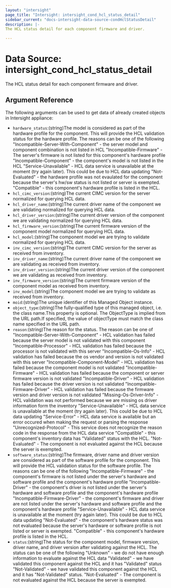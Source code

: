 ```yaml
---
layout: "intersight"
page_title: "Intersight: intersight_cond_hcl_status_detail"
sidebar_current: "docs-intersight-data-source-condHclStatusDetail"
description: |-
The HCL status detail for each component firmware and driver.

---
```


# Data Source: intersight_cond_hcl_status_detail
The HCL status detail for each component firmware and driver.

## Argument Reference
The following arguments can be used to get data of already created objects in Intersight appliance:
* `hardware_status`:(string)The model is considered as part of the hardware profile for the component. This will provide the HCL validation status for the hardware profile. The reasons can be one of the following \"Incompatible-Server-With-Component\" - the server model and component combination is not listed in HCL \"Incompatible-Firmware\" - The server's firmware is not listed for this component's hardware profile \"Incompatible-Component\" - the component's model is not listed in the HCL \"Service-Unavailable\" - HCL data service is unavailable at the moment (try again later). This could be due to HCL data updating \"Not-Evaluated\" - the hardware profile was not evaulated for the component because the server's hw/sw status is not listed or server is exempted. \"Compatible\" - this component's hardware profile is listed in the HCL.
* `hcl_cimc_version`:(string)The current CIMC version for the server normalized for querying HCL data.
* `hcl_driver_name`:(string)The current driver name of the component we are validating normalized for querying HCL data.
* `hcl_driver_version`:(string)The current driver version of the component we are validating normalized for querying HCL data.
* `hcl_firmware_version`:(string)The current firmware version of the component model normalized for querying HCL data.
* `hcl_model`:(string)The component model we are trying to validate normalized for querying HCL data.
* `inv_cimc_version`:(string)The current CIMC version for the server as received from inventory.
* `inv_driver_name`:(string)The current driver name of the component we are validating as received from inventory.
* `inv_driver_version`:(string)The current driver version of the component we are validating as received from inventory.
* `inv_firmware_version`:(string)The current firmware version of the component model as received from inventory.
* `inv_model`:(string)The component model we are trying to validate as received from inventory.
* `moid`:(string)The unique identifier of this Managed Object instance.
* `object_type`:(string)The fully-qualified type of this managed object, i.e. the class name.This property is optional. The ObjectType is implied from the URL path.If specified, the value of objectType must match the class name specified in the URL path.
* `reason`:(string)The reason for the status. The reason can be one of \"Incompatible-Server-With-Component\" - HCL validation has failed because the server model is not validated with this component \"Incompatible-Processor\" - HCL validation has failed because the processor is not validated with this server \"Incompatible-Os-Info\" - HCL validation has failed because the os vendor and version is not validated with this server \"Incompatible-Component-Model\" - HCL validation has failed because the component model is not validated \"Incompatible-Firmware\" - HCL validation has failed because the component or server firmware version is not validated \"Incompatible-Driver\" - HCL validation has failed because the driver version is not validated \"Incompatible-Firmware-Driver\" - HCL validation has failed because the firmware version and driver version is not validated \"Missing-Os-Driver-Info\" - HCL validation was not performed because we are missing os driver information form the inventory \"Service-Unavailable\" - HCL data service is unavailable at the moment (try again later). This could be due to HCL data updating \"Service-Error\" - HCL data service is available but an error occured when making the request or parsing the response \"Unrecognized-Protocol\" - This service does not recognize the reason code in the response from the HCL data service \"Compatible\" - this component's inventory data has \"Validated\" status with the HCL. \"Not-Evaluated\" - The component is not evaluated against the HCL because the server is exempted.
* `software_status`:(string)The firmware, driver name and driver version are considered as part of the software profile for the component. This will provide the HCL validation status for the software profile. The reasons can be one of the following \"Incompatible-Firmware\" - the component's firmware is not listed under the server's hardware and software profile and the component's hardware profile \"Incompatible-Driver\" - the component's driver is not listed under the server's hardware and software profile and the component's hardware profile \"Incompatible-Firmware-Driver\" - the component's firmware and driver are not listed under the server's hardware and software profile and the component's hardware profile \"Service-Unavailable\" - HCL data service is unavailable at the moment (try again later). This could be due to HCL data updating \"Not-Evaluated\" - the component's hardware status was not evaluated because the server's hardware or software profile is not listed or server is exempted. \"Compatible\" - this component's hardware profile is listed in the HCL.
* `status`:(string)The status for the component model, firmware version, driver name, and driver version after validating against the HCL. The status can be one of the following \"Unknown\" - we do not have enough information to evaluate against the HCL data \"Validated\" - we have validated this component against the HCL and it has \"Validated\" status \"Not-Validated\" - we have validated this component against the HCL and it has \"Not-Validated\" status. \"Not-Evaluated\" - The component is not evaluated against the HCL because the server is exempted.
